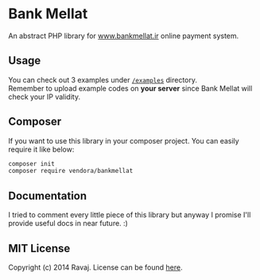 # Bank Mellat

An abstract PHP library for www.bankmellat.ir online payment system.

## Usage
You can check out 3 examples under [`/examples`](/examples) directory.  
Remember to upload example codes on **your server** since Bank Mellat will check your IP validity.

## Composer
If you want to use this library in your composer project. You can easily require it like below:

```sh
composer init
composer require vendora/bankmellat
```

## Documentation
I tried to comment every little piece of this library but anyway I promise I'll provide useful docs in near future. :)

## MIT License
Copyright (c) 2014 Ravaj. 
License can be found [here](LICENSE).
